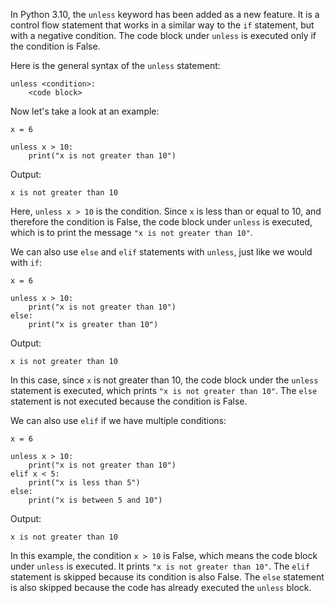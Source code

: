 In Python 3.10, the `unless` keyword has been added as a new feature. It is a control flow statement that works in a similar way to the `if` statement, but with a negative condition. The code block under `unless` is executed only if the condition is False.

Here is the general syntax of the `unless` statement:

```
unless <condition>:
    <code block>
```

Now let's take a look at an example:

```
x = 6

unless x > 10:
    print("x is not greater than 10")
```

Output:

```
x is not greater than 10
```

Here, `unless x > 10` is the condition. Since `x` is less than or equal to 10, and therefore the condition is False, the code block under `unless` is executed, which is to print the message `"x is not greater than 10"`.

We can also use `else` and `elif` statements with `unless`, just like we would with `if`:

```
x = 6

unless x > 10:
    print("x is not greater than 10")
else:
    print("x is greater than 10")
```

Output:

```
x is not greater than 10
```

In this case, since `x` is not greater than 10, the code block under the `unless` statement is executed, which prints `"x is not greater than 10"`. The `else` statement is not executed because the condition is False.

We can also use `elif` if we have multiple conditions:

```
x = 6

unless x > 10:
    print("x is not greater than 10")
elif x < 5:
    print("x is less than 5")
else:
    print("x is between 5 and 10")
```

Output:

```
x is not greater than 10
```

In this example, the condition `x > 10` is False, which means the code block under `unless` is executed. It prints `"x is not greater than 10"`. The `elif` statement is skipped because its condition is also False. The `else` statement is also skipped because the code has already executed the `unless` block.